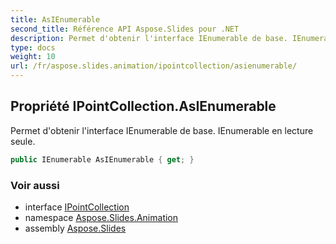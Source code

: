 ```yaml
---
title: AsIEnumerable
second_title: Référence API Aspose.Slides pour .NET
description: Permet d'obtenir l'interface IEnumerable de base. IEnumerable en lecture seule.
type: docs
weight: 10
url: /fr/aspose.slides.animation/ipointcollection/asienumerable/
---
```


## Propriété IPointCollection.AsIEnumerable

Permet d'obtenir l'interface IEnumerable de base. IEnumerable en lecture seule.

```csharp
public IEnumerable AsIEnumerable { get; }
```

### Voir aussi

* interface [IPointCollection](../../ipointcollection)
* namespace [Aspose.Slides.Animation](../../ipointcollection)
* assembly [Aspose.Slides](../../../)

<!-- NE PAS ÉDITER : généré par xmldocmd pour Aspose.Slides.dll -->
